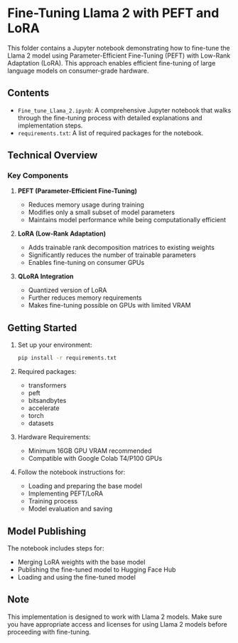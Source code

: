 # Fine-Tuning Llama 2 with PEFT and LoRA

This folder contains a Jupyter notebook demonstrating how to fine-tune the Llama 2 model using Parameter-Efficient Fine-Tuning (PEFT) with Low-Rank Adaptation (LoRA). This approach enables efficient fine-tuning of large language models on consumer-grade hardware.

## Contents

- `Fine_tune_Llama_2.ipynb`: A comprehensive Jupyter notebook that walks through the fine-tuning process with detailed explanations and implementation steps.
- `requirements.txt`: A list of required packages for the notebook.

## Technical Overview

### Key Components

1. **PEFT (Parameter-Efficient Fine-Tuning)**
   - Reduces memory usage during training
   - Modifies only a small subset of model parameters
   - Maintains model performance while being computationally efficient

2. **LoRA (Low-Rank Adaptation)**
   - Adds trainable rank decomposition matrices to existing weights
   - Significantly reduces the number of trainable parameters
   - Enables fine-tuning on consumer GPUs

3. **QLoRA Integration**
   - Quantized version of LoRA
   - Further reduces memory requirements
   - Makes fine-tuning possible on GPUs with limited VRAM

## Getting Started

1. Set up your environment:
   ```bash
   pip install -r requirements.txt
   ```

2. Required packages:
   - transformers
   - peft
   - bitsandbytes
   - accelerate
   - torch
   - datasets

3. Hardware Requirements:
   - Minimum 16GB GPU VRAM recommended
   - Compatible with Google Colab T4/P100 GPUs

4. Follow the notebook instructions for:
   - Loading and preparing the base model
   - Implementing PEFT/LoRA
   - Training process
   - Model evaluation and saving

## Model Publishing

The notebook includes steps for:
- Merging LoRA weights with the base model
- Publishing the fine-tuned model to Hugging Face Hub
- Loading and using the fine-tuned model

## Note

This implementation is designed to work with Llama 2 models. Make sure you have appropriate access and licenses for using Llama 2 models before proceeding with fine-tuning. 